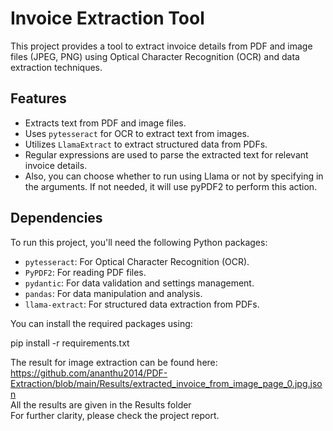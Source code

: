 # Invoice Extraction Tool

This project provides a tool to extract invoice details from PDF and image files (JPEG, PNG) using Optical Character Recognition (OCR) and data extraction techniques.

## Features

- Extracts text from PDF and image files.
- Uses `pytesseract` for OCR to extract text from images.
- Utilizes `LlamaExtract` to extract structured data from PDFs.
- Regular expressions are used to parse the extracted text for relevant invoice details.
- Also, you can choose whether to run using Llama or not by specifying in the arguments. If not needed, it will use pyPDF2 to perform this action.

## Dependencies

To run this project, you'll need the following Python packages:

- `pytesseract`: For Optical Character Recognition (OCR).
- `PyPDF2`: For reading PDF files.
- `pydantic`: For data validation and settings management.
- `pandas`: For data manipulation and analysis.
- `llama-extract`: For structured data extraction from PDFs.

You can install the required packages using:

pip install -r requirements.txt

The result for image extraction can be found here: https://github.com/ananthu2014/PDF-Extraction/blob/main/Results/extracted_invoice_from_image_page_0.jpg.json  
All the results are given in the Results folder  
For further clarity, please check the project report.  
